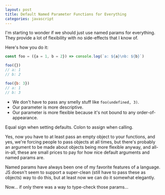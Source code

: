 ```yaml
---
layout: post
title: Default Named Parameter Functions for Everything
categories: javascript
---
```


I'm starting to wonder if we should just use named params for everything. They provide a lot of flexibility with no side-effects that I know of.

Here's how you do it:

```js
const foo = ({a = 1, b = 2}) => console.log(`a: ${a}\nb: ${b}`)

foo({})
// a: 1
// b: 2

foo({b: 3})
// a: 1
// b: 3
```

- We don't have to pass any smelly stuff like `foo(undefined, 3)`.
- Our parameter is more descriptive.
- Our parameter is more flexible because it's not bound to any order-of-appearance.

Equal sign when setting defaults. Colon to assign when calling.

Yes, now you have to at least pass an empty object to your functions, and yes, we're forcing people to pass objects at all times, but there's probably an argument to be made about objects being more flexible anyway, and all-in-all, these are small prices to pay for how nice default arguments and named params are.

Named params have always been one of my favorite features of a language. JS doesn't seem to support a super-clean (still have to pass these as objects) way to do this, but at least now we can do it somewhat elegantly.

Now... if only there was a way to type-check those params...
